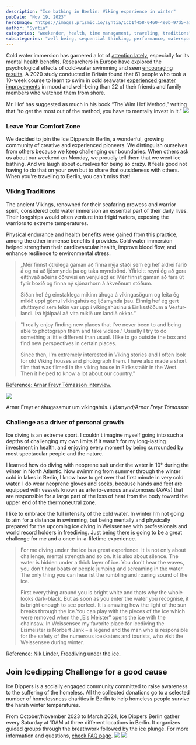 ```yaml
---
description: "Ice bathing in Berlin: Viking experience in winter"
pubDate: "Nov 19, 2023"
heroImage: "https://images.prismic.io/syntia/1cb1f458-0460-4e0b-97d5-a1e306d6b785_IMG_20231118_153346.jpg?auto=compress,format"
author: "Syntia"
categories: "weekender, health, time managament, traveling, traditions"
subcategories: "well being, sequential thinking, performance, watersports"
---
```


Cold water immersion has garnered a lot of
[attention lately](https://www.nytimes.com/2021/01/01/style/cold-water-swimming-benefits.html),
especially for its mental health benefits. Researchers in Europe
[have explored](https://www.sciencedirect.com/science/article/abs/pii/S1550830720300859)
the psychological effects of cold-water swimming and seen
[encouraging results](https://pubmed.ncbi.nlm.nih.gov/15253480/). A 2020 study
conducted in Britain found that 61 people who took a 10-week course to learn to
swim in cold seawater
[experienced greater improvements](https://onlinelibrary.wiley.com/doi/10.1002/lim2.12)
in mood and well-being than 22 of their friends and family members who watched
them from shore.

Mr. Hof has suggested as much in his book “The Wim Hof Method,” writing that “to
get the most out of the method, you have to mentally invest in it.”
![](https://images.prismic.io/syntia/1cb1f458-0460-4e0b-97d5-a1e306d6b785_IMG_20231118_153346.jpg?auto=compress,format)

### Leave Your Comfort Zone

We decided to join the Ice Dippers in Berlin, a wonderful, growing community of
creative and experienced pioneers. We distinguish ourselves from others because
we keep challenging our boundaries. When others ask us about our weekend on
Monday, we proudly tell them that we went ice bathing. And we laugh about
ourselves for being so crazy. It feels good not having to do that on your own
but to share that outsideness with others. When you're traveling to Berlin, you
can't miss that!

### Viking Traditions

The ancient Vikings, renowned for their seafaring prowess and warrior spirit,
considered cold water immersion an essential part of their daily lives. Their
longships would often venture into frigid waters, exposing the warriors to
extreme temperatures.

Physical endurance and health benefits were gained from this practice, among the
other immense benefits it provides. Cold water immersion helped strengthen their
cardiovascular health, improve blood flow, and enhance resilience to
environmental stress.

> „Mér finnst ótrú­lega gam­an að finna nýja staði sem ég hef aldrei farið á og
> ná að ljós­mynda þá og taka mynd­bönd. Yf­ir­leitt reyni ég að gera eitt­hvað
> aðeins öðru­vísi en venju­legt er. Mér finnst gam­an að fara út fyr­ir boxið
> og finna ný sjón­ar­horn á ákveðnum stöðum.
>
> Síðan hef ég ein­stak­lega mik­inn áhuga á vík­inga­sög­um og leita ég mikið
> uppi göm­ul vík­inga­hús og ljós­mynda þau. Einnig hef ég gert stutt­mynd sem
> tek­in var upp í vík­inga­hús­inu á Ei­ríks­stöðum á Vest­ur­landi. Þá
> hjálpaði að vita mikið um landið okk­ar.“

> "I really enjoy finding new places that I've never been to and being able to
> photograph them and take videos." Usually I try to do something a little
> different than usual. I like to go outside the box and find new perspectives
> in certain places.
>
> Since then, I'm extremely interested in Viking stories and I often look for
> old Viking houses and photograph them. I have also made a short film that was
> filmed in the viking house in Eiríksstaðir in the West. Then it helped to know
> a lot about our country."

[Reference: Arnar Freyr Tómasson interview.](https://www.mbl.is/ferdalog/frettir/2020/06/03/mer%5C_finnst%5C_otrulega%5C_gaman%5C_ad%5C_finna%5C_nyja%5C_stadi/)

![](https://images.prismic.io/syntia/58f9cd20-f291-4e56-a352-8d829349a54f_1210021.jpg?auto=compress,format)

Arn­ar Freyr er áhuga­sam­ur um vík­inga­hús. _Ljós­mynd/​Arn­ar Freyr
Tóm­as­son_

### Challenge as a driver of personal growth

Ice diving is an extreme sport. I couldn't imagine myself going into such a
depths of challenging my own limits if it wasn't for my long-lasting investment
in health, and enjoying every moment by being surrounded by most spectacular
people and the nature.

I learned how do diving with neoprene suit under the water in 10° during the
winter in North Atlantic. Now swimming from summer through the winter cold in
lakes in Berlin, I know how to get over that first minute in very cold water. I
do wear neoprene gloves and socks, because hands and feet are equipped with
vessels known as arterio-venous anastomoses (AVAs) that are responsible for a
large part of the loss of heat from the body toward the upper end of the
thermoneutral zone.

I like to embrace the full intensity of the cold water. In winter I’m not going
to aim for a distance in swimming, but being mentally and physically prepared
for the upcoming ice diving in Weissensee with professionals and world record
holders in freediving. Just being there is going to be a great challenge for me
and a once-in-a-lifetime experience.

> For me diving under the ice is a great experience. It is not only about
> challenge, mental strength and so on. It is also about silence. The water is
> hidden under a thick layer of ice. You don´t hear the waves, you don´t hear
> boats or people jumping and screaming in the water. The only thing you can
> hear ist the rumbling and roaring sound of the ice.
>
> First everything around you is bright white and thats why the whole looks
> dark-black. But as soon as you enter the water you recognise, it is bright
> enough to see perfect. It is amazing how the light of the sun breaks through
> the ice.You can play with the pieces of the ice which were removed when the
> „Eis Meister“ opens the ice with the chainsaw. In Weissensee my favorite place
> for icediving the Eismeister is Norbert Jank – a legend and the man who is
> responsible for the safety of the numerous iceskaters and tourists, who visit
> the Weissensee during winter. 

[Reference: Nik Linder, Freediving under the ice.](https://niklinder.com/post/freediving-under-the-ice-by-nik-linder-mares/)

## Join Icedipping Challenge for a good cause

Ice Dippers is a socially engaged community committed to raise awareness to the
suffering of the homeless. All the collected donations go to a selected number
of homelessness charities in Berlin to help homeless people survive the harsh
winter temperatures.

From October/November 2023 to March 2024, Ice Dippers Berlin gather every
Saturday at 10AM at three different locations in Berlin. It organizes guided
groups through the breathwork followed by the ice plunge. For more information
and questions, [check FAQ page](https://icedippers.com/faq).
![](https://images.prismic.io/syntia/871cbb56-8c74-4dd1-a71b-4a9d6577ba68_20231118_105312-fotor-20231119221033.jpg?auto=compress,format)
![](https://images.prismic.io/syntia/3e5a1f14-0437-454e-ae98-2c66172e48f8_20231118_113549-fotor-20231119221344.jpg?auto=compress,format)
